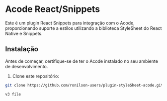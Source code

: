 # Acode React/Snippets

Este é um plugin React Snippets para integração com o Acode, proporcionando
suporte a estilos utilizando a biblioteca StyleSheet do React Native e Snippets.

## Instalação

Antes de começar, certifique-se de ter o Acode instalado no seu ambiente de desenvolvimento.

1. Clone este repositório:

```bash
git clone https://github.com/ronilson-users/plugin-styleSheet-acode.git

v3 file
```
